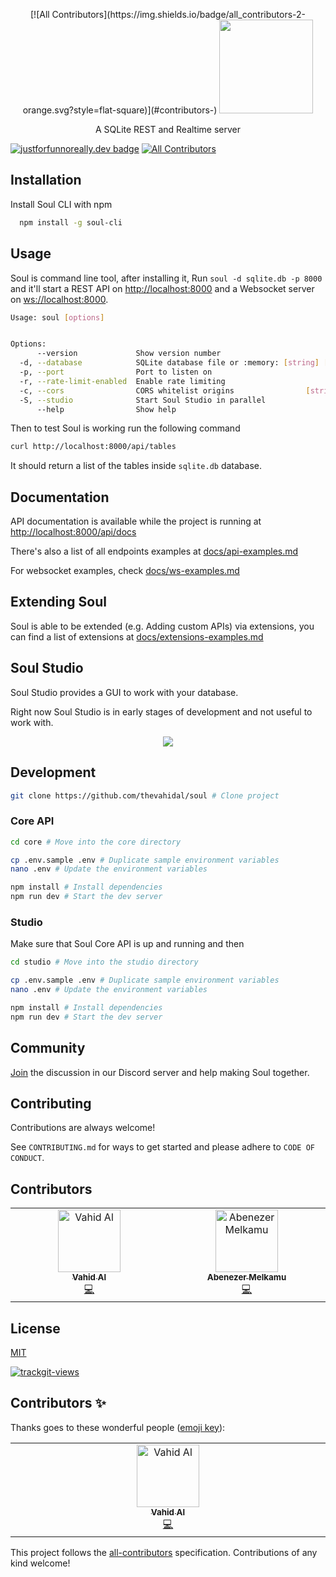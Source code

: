 <p align="center">
<!-- ALL-CONTRIBUTORS-BADGE:START - Do not remove or modify this section -->
[![All Contributors](https://img.shields.io/badge/all_contributors-2-orange.svg?style=flat-square)](#contributors-)
<!-- ALL-CONTRIBUTORS-BADGE:END -->
    <img src='docs/logo.png' height='150px' style="">
    <p align="center">
        A SQLite REST and Realtime server 
    </p>
</p>

[![justforfunnoreally.dev badge](https://img.shields.io/badge/justforfunnoreally-dev-9ff)](https://justforfunnoreally.dev)
[![All Contributors](https://img.shields.io/github/all-contributors/thevahidal/soul?color=ee8449&style=flat-square)](#contributors)

## Installation

Install Soul CLI with npm

```bash
  npm install -g soul-cli
```

## Usage

Soul is command line tool, after installing it,
Run `soul -d sqlite.db -p 8000` and it'll start a REST API on [http://localhost:8000](http://localhost:8000) and a Websocket server on [ws://localhost:8000](ws://localhost:8000).

```bash
Usage: soul [options]


Options:
      --version             Show version number                        [boolean]
  -d, --database            SQLite database file or :memory: [string] [required]
  -p, --port                Port to listen on                           [number]
  -r, --rate-limit-enabled  Enable rate limiting                       [boolean]
  -c, --cors                CORS whitelist origins                [string]
  -S, --studio              Start Soul Studio in parallel              [boolean]
      --help                Show help                                  [boolean]

```

Then to test Soul is working run the following command

```bash
curl http://localhost:8000/api/tables
```

It should return a list of the tables inside `sqlite.db` database.

## Documentation

API documentation is available while the project is running at [http://localhost:8000/api/docs](http://localhost:8000/api/docs)

There's also a list of all endpoints examples at [docs/api-examples.md](docs/api-examples.md)

For websocket examples, check [docs/ws-examples.md](docs/ws-examples.md)

## Extending Soul

Soul is able to be extended (e.g. Adding custom APIs) via extensions, you can find a list of extensions at [docs/extensions-examples.md](docs/extensions-examples.md)

## Soul Studio

Soul Studio provides a GUI to work with your database.

Right now Soul Studio is in early stages of development and not useful to work with.

<p align="center">
    <img src='docs/soul-studio.png' style="">
</p>

## Development

```bash
git clone https://github.com/thevahidal/soul # Clone project
```

### Core API

```bash
cd core # Move into the core directory

cp .env.sample .env # Duplicate sample environment variables
nano .env # Update the environment variables

npm install # Install dependencies
npm run dev # Start the dev server
```

### Studio

Make sure that Soul Core API is up and running and then

```bash
cd studio # Move into the studio directory

cp .env.sample .env # Duplicate sample environment variables
nano .env # Update the environment variables

npm install # Install dependencies
npm run dev # Start the dev server
```

## Community

[Join](https://bit.ly/soul-discord) the discussion in our Discord server and help making Soul together.

## Contributing

Contributions are always welcome!

See `CONTRIBUTING.md` for ways to get started and please adhere to `CODE OF CONDUCT`.

## Contributors

<!-- ALL-CONTRIBUTORS-LIST:START - Do not remove or modify this section -->
<!-- prettier-ignore-start -->
<!-- markdownlint-disable -->
<table>
  <tbody>
    <tr>
      <td align="center" valign="top" width="14.28%"><a href="http://linktr.ee/thevahidal"><img src="https://avatars.githubusercontent.com/u/20302825?v=4?s=100" width="100px;" alt="Vahid Al"/><br /><sub><b>Vahid Al</b></sub></a><br /><a href="https://github.com/thevahidal/soul/commits?author=thevahidal" title="Code">💻</a></td>
      <td align="center" valign="top" width="14.28%"><a href="https://github.com/AbegaM"><img src="https://avatars.githubusercontent.com/u/70259638?v=4?s=100" width="100px;" alt="Abenezer Melkamu"/><br /><sub><b>Abenezer Melkamu</b></sub></a><br /><a href="https://github.com/thevahidal/soul/commits?author=AbegaM" title="Code">💻</a></td>
    </tr>
  </tbody>
</table>

<!-- markdownlint-restore -->
<!-- prettier-ignore-end -->

<!-- ALL-CONTRIBUTORS-LIST:END -->

## License

[MIT](https://choosealicense.com/licenses/mit/)

<a href="https://trackgit.com">
<img src="https://us-central1-trackgit-analytics.cloudfunctions.net/token/ping/la8rmyedi6oogy87pxla" alt="trackgit-views" />
</a>

## Contributors ✨

Thanks goes to these wonderful people ([emoji key](https://allcontributors.org/docs/en/emoji-key)):

<!-- ALL-CONTRIBUTORS-LIST:START - Do not remove or modify this section -->
<!-- prettier-ignore-start -->
<!-- markdownlint-disable -->
<table>
  <tbody>
    <tr>
      <td align="center" valign="top" width="14.28%"><a href="http://linktr.ee/thevahidal"><img src="https://avatars.githubusercontent.com/u/20302825?v=4?s=100" width="100px;" alt="Vahid Al"/><br /><sub><b>Vahid Al</b></sub></a><br /><a href="https://github.com/thevahidal/soul/commits?author=thevahidal" title="Code">💻</a></td>
    </tr>
  </tbody>
</table>

<!-- markdownlint-restore -->
<!-- prettier-ignore-end -->

<!-- ALL-CONTRIBUTORS-LIST:END -->

This project follows the [all-contributors](https://github.com/all-contributors/all-contributors) specification. Contributions of any kind welcome!